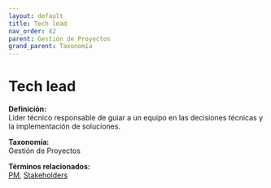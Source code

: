 ```yaml
---
layout: default
title: Tech lead
nav_order: 42
parent: Gestión de Proyectos
grand_parent: Taxonomía
---
```


# Tech lead

**Definición:**  
Líder técnico responsable de guiar a un equipo en las decisiones técnicas y la implementación de soluciones.

**Taxonomía:**  
Gestión de Proyectos

**Términos relacionados:**  
[PM](https://maleniski.github.io/diccionario-angl-tec-mx/docs/taxonomia/gestión--de--proyectos/pm.html), [Stakeholders](https://maleniski.github.io/diccionario-angl-tec-mx/docs/taxonomia/gestión--de--proyectos/stakeholders.html)
